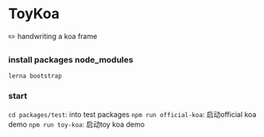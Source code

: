 # ToyKoa
:pencil2: handwriting a koa frame

### install packages node_modules
`lerna bootstrap`

### start
`cd packages/test`: into test packages
`npm run official-koa`: 启动official koa demo
`npm run toy-koa`: 启动toy koa demo
